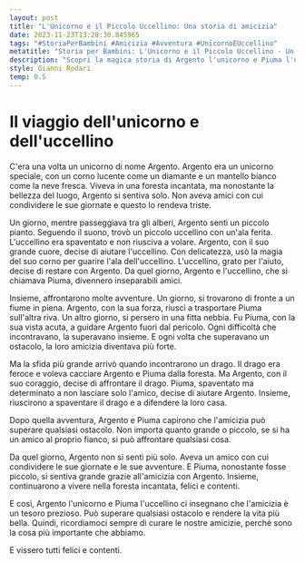 ```yaml
---
layout: post
title: "L'Unicorno e il Piccolo Uccellino: Una storia di amicizia"
date: 2023-11-23T13:28:30.845965
tags: "#StoriaPerBambini #Amicizia #Avventura #UnicornoEUccellino"
metatitle: "Storia per Bambini: L'Unicorno e il Piccolo Uccellino - Un Racconto di Amicizia | Libri per l'Infanzia"
description: "Scopri la magica storia di Argento l'unicorno e Piuma l'uccellino, due amici inseparabili che affrontano insieme avventure e pericoli nella foresta incantata. Un racconto che insegna il valore dell'amicizia e la forza di superare ogni ostacolo. Leggi e condividi con i tuoi piccoli."
style: Gianni Rodari
temp: 0.5
---
```

# Il viaggio dell'unicorno e dell'uccellino

C'era una volta un unicorno di nome Argento. Argento era un unicorno speciale, con un corno lucente come un diamante e un mantello bianco come la neve fresca. Viveva in una foresta incantata, ma nonostante la bellezza del luogo, Argento si sentiva solo. Non aveva amici con cui condividere le sue giornate e questo lo rendeva triste.

Un giorno, mentre passeggiava tra gli alberi, Argento sentì un piccolo pianto. Seguendo il suono, trovò un piccolo uccellino con un'ala ferita. L'uccellino era spaventato e non riusciva a volare. Argento, con il suo grande cuore, decise di aiutare l'uccellino. Con delicatezza, usò la magia del suo corno per guarire l'ala dell'uccellino. L'uccellino, grato per l'aiuto, decise di restare con Argento. Da quel giorno, Argento e l'uccellino, che si chiamava Piuma, divennero inseparabili amici.

Insieme, affrontarono molte avventure. Un giorno, si trovarono di fronte a un fiume in piena. Argento, con la sua forza, riuscì a trasportare Piuma sull'altra riva. Un altro giorno, si persero in una fitta nebbia. Fu Piuma, con la sua vista acuta, a guidare Argento fuori dal pericolo. Ogni difficoltà che incontravano, la superavano insieme. E ogni volta che superavano un ostacolo, la loro amicizia diventava più forte.

Ma la sfida più grande arrivò quando incontrarono un drago. Il drago era feroce e voleva cacciare Argento e Piuma dalla foresta. Ma Argento, con il suo coraggio, decise di affrontare il drago. Piuma, spaventato ma determinato a non lasciare solo l'amico, decise di aiutare Argento. Insieme, riuscirono a spaventare il drago e a difendere la loro casa.

Dopo quella avventura, Argento e Piuma capirono che l'amicizia può superare qualsiasi ostacolo. Non importa quanto grande o piccolo, se si ha un amico al proprio fianco, si può affrontare qualsiasi cosa.

Da quel giorno, Argento non si sentì più solo. Aveva un amico con cui condividere le sue giornate e le sue avventure. E Piuma, nonostante fosse piccolo, si sentiva grande grazie all'amicizia con Argento. Insieme, continuarono a vivere nella foresta incantata, felici e contenti.

E così, Argento l'unicorno e Piuma l'uccellino ci insegnano che l'amicizia è un tesoro prezioso. Può superare qualsiasi ostacolo e rendere la vita più bella. Quindi, ricordiamoci sempre di curare le nostre amicizie, perché sono la cosa più importante che abbiamo.

E vissero tutti felici e contenti.

        